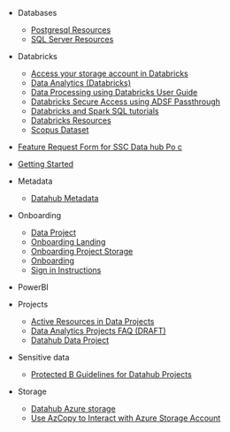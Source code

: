 - Databases
  - [Postgresql Resources](/UserGuide/Databases/Postgresql-Resources.md)
  - [SQL Server Resources](/UserGuide/Databases/SQL-Server-Resources.md)

- Databricks
  - [Access your storage account in Databricks](/UserGuide/Databricks/Access-your-storage-account-in-Databricks.md)
  - [Data Analytics (Databricks)](/UserGuide/Databricks/Data-Analytics-(Databricks).md)
  - [Data Processing using Databricks User Guide](/UserGuide/Databricks/Data-Processing-using-Databricks---User-Guide.md)
  - [Databricks Secure Access using ADSF Passthrough](/UserGuide/Databricks/Databricks---Secure-Access-using-ADSF-Passthrough.md)
  - [Databricks and Spark SQL tutorials](/UserGuide/Databricks/Databricks-and-Spark-SQL-tutorials.md)
  - [Databricks Resources](/UserGuide/Databricks/Databricks-Resources.md)
  - [Scopus Dataset](/UserGuide/Databricks/Scopus-Dataset.md)

- [Feature Request Form for SSC Data hub Po c](/UserGuide/Feature-Request-Form-for-SSC-DataHub-PoC.md)
- [Getting Started](/UserGuide/Getting-Started.md)

- Metadata
  - [Datahub Metadata](/UserGuide/Metadata/Datahub-Metadata.md)

- Onboarding

  - [Data Project](/UserGuide/Onboarding/Data-Project.md)
  - [Onboarding Landing](/UserGuide/Onboarding/Onboarding---Landing.md)
  - [Onboarding Project Storage](/UserGuide/Onboarding/Onboarding---Project-Storage.md)
  - [Onboarding](/UserGuide/Onboarding/Onboarding.md)
  - [Sign in Instructions](/UserGuide/Onboarding/Sign-in-Instructions.md)

- PowerBI

- Projects
  - [Active Resources in Data Projects](/UserGuide/Projects/Active-Resources-in-Data-Projects.md)
  - [Data Analytics Projects FAQ (DRAFT)](/UserGuide/Projects/Data-Analytics-Projects---FAQ-(DRAFT).md)
  - [Datahub Data Project](/UserGuide/Projects/Datahub-Data-Project.md)

- Sensitive data
  - [Protected B Guidelines for Datahub Projects](/UserGuide/SensitiveData/Protected-B-Guidelines-for-Datahub-Projects.md)

- Storage
  - [Datahub Azure storage](/UserGuide/Storage/Datahub-AzureStorage.md)
  - [Use AzCopy to Interact with Azure Storage Account](/UserGuide/Storage/Use-AzCopy-to-Interact-with-Azure-Storage-Account.md)